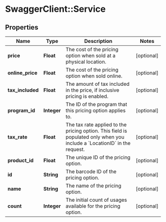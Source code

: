 # SwaggerClient::Service

## Properties
Name | Type | Description | Notes
------------ | ------------- | ------------- | -------------
**price** | **Float** | The cost of the pricing option when sold at a physical location. | [optional] 
**online_price** | **Float** | The cost of the pricing option when sold online. | [optional] 
**tax_included** | **Float** | The amount of tax included in the price, if inclusive pricing is enabled. | [optional] 
**program_id** | **Integer** | The ID of the program that this pricing option applies to. | [optional] 
**tax_rate** | **Float** | The tax rate applied to the pricing option. This field is populated only when you include a &#x60;LocationID&#x60; in the request. | [optional] 
**product_id** | **Float** | The unique ID of the pricing option. | [optional] 
**id** | **String** | The barcode ID of the pricing option. | [optional] 
**name** | **String** | The name of the pricing option. | [optional] 
**count** | **Integer** | The initial count of usages available for the pricing option. | [optional] 


